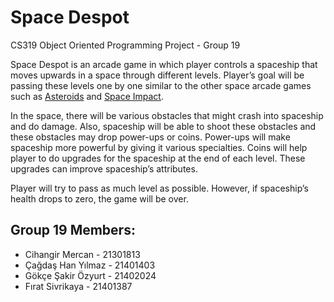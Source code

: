 # Space Despot
CS319 Object Oriented Programming Project - Group 19

 Space Despot is an arcade game in which player controls a spaceship that moves upwards in a space through different levels. Player’s goal will be passing these levels one by one similar to the other space arcade games such as [Asteroids](https://en.wikipedia.org/wiki/Asteroids_(video_game)) and [Space Impact](https://en.wikipedia.org/wiki/Space_Impact). 

 In the space, there will be various obstacles that might crash into spaceship and do damage. Also, spaceship will be able to shoot these obstacles and these obstacles may drop power-ups or coins. Power-ups will make spaceship more powerful by giving it various specialties. Coins will help player to do upgrades for the spaceship at the end of each level. These upgrades can improve spaceship’s attributes.
 
 Player will try to pass as much level as possible. However, if spaceship’s health drops to zero, the game will be over.

## Group 19 Members:
  * Cihangir Mercan - 21301813
  * Çağdaş Han Yılmaz - 21401403
  * Gökçe Şakir Özyurt - 21402024
  * Fırat Sivrikaya - 21401387
